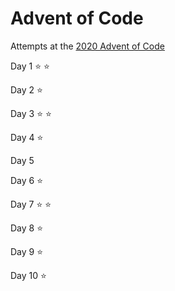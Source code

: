 # Advent of Code

Attempts at the [2020 Advent of Code](https://adventofcode.com/2020)

Day 1 :star: :star:

Day 2 :star:

Day 3 :star: :star:

Day 4 :star:

Day 5

Day 6 :star:

Day 7 :star: :star:

Day 8 :star:

Day 9 :star:

Day 10 :star:
